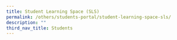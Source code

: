 ```yaml
---
title: Student Learning Space (SLS)
permalink: /others/students-portal/student-learning-space-sls/
description: ""
third_nav_title: Students
---
```

